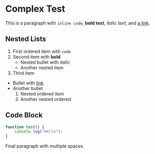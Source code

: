 # Complex   Test

This is a paragraph with `inline code`, **bold text**, *italic text*, and [a link](https://example.com).

## Nested   Lists

1. First ordered item with `code`
2. Second item with **bold**
   - Nested bullet with *italic*
   - Another nested item
3. Third item

- Bullet with [link](https://test.com)
- Another bullet
  1. Nested ordered item
  2. Another nested ordered

## Code   Block

```javascript
function test() {
    console.log("Hello");
}
```

Final paragraph with multiple   spaces. 